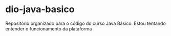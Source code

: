 # dio-java-basico
Repositório organizado para o código do curso Java Básico.
Estou tentando entender o funcionamento da plataforma
